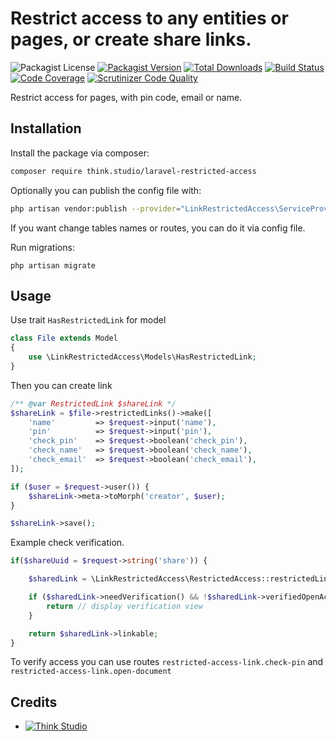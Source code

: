 # Restrict access to any entities or pages, or create share links.

![Packagist License](https://img.shields.io/packagist/l/think.studio/laravel-restricted-access?color=%234dc71f)
[![Packagist Version](https://img.shields.io/packagist/v/think.studio/laravel-restricted-access)](https://packagist.org/packages/think.studio/laravel-restricted-access)
[![Total Downloads](https://img.shields.io/packagist/dt/think.studio/laravel-restricted-access)](https://packagist.org/packages/think.studio/laravel-restricted-access)
[![Build Status](https://scrutinizer-ci.com/g/dev-think-one/laravel-restricted-access/badges/build.png?b=main)](https://scrutinizer-ci.com/g/dev-think-one/laravel-restricted-access/build-status/main)
[![Code Coverage](https://scrutinizer-ci.com/g/dev-think-one/laravel-restricted-access/badges/coverage.png?b=main)](https://scrutinizer-ci.com/g/dev-think-one/laravel-restricted-access/?branch=main)
[![Scrutinizer Code Quality](https://scrutinizer-ci.com/g/dev-think-one/laravel-restricted-access/badges/quality-score.png?b=main)](https://scrutinizer-ci.com/g/dev-think-one/laravel-restricted-access/?branch=main)

Restrict access for pages, with pin code, email or name.

## Installation

Install the package via composer:

```bash
composer require think.studio/laravel-restricted-access
```

Optionally you can publish the config file with:

```bash
php artisan vendor:publish --provider="LinkRestrictedAccess\ServiceProvider" --tag="config"
```

If you want change tables names or routes, you can do it via config file.

Run migrations:

```shell
php artisan migrate
```

## Usage

Use trait `HasRestrictedLink` for model

```php
class File extends Model 
{
    use \LinkRestrictedAccess\Models\HasRestrictedLink;
}
```

Then you can create link

```php
/** @var RestrictedLink $shareLink */
$shareLink = $file->restrictedLinks()->make([
    'name'         => $request->input('name'),
    'pin'          => $request->input('pin'),
    'check_pin'    => $request->boolean('check_pin'),
    'check_name'   => $request->boolean('check_name'),
    'check_email'  => $request->boolean('check_email'),
]);

if ($user = $request->user()) {
    $shareLink->meta->toMorph('creator', $user);
}

$shareLink->save();
```

Example check verification.

```php
if($shareUuid = $request->string('share')) {

    $sharedLink = \LinkRestrictedAccess\RestrictedAccess::restrictedLinkModel()::query()->byKey($shareUuid)->firstOrFail();

    if ($sharedLink->needVerification() && !$sharedLink->verifiedOpenActionFromCookie($request)) {
        return // display verification view
    }

    return $sharedLink->linkable;
}
```

To verify access you can use routes `restricted-access-link.check-pin` and `restricted-access-link.open-document`

## Credits

- [![Think Studio](https://yaroslawww.github.io/images/sponsors/packages/logo-think-studio.png)](https://think.studio/)
